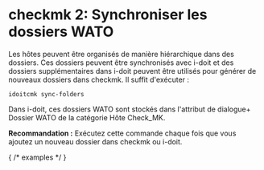 # checkmk 2: Synchroniser les dossiers WATO

Les hôtes peuvent être organisés de manière hiérarchique dans des dossiers. Ces dossiers peuvent être synchronisés avec i-doit et des dossiers supplémentaires dans i-doit peuvent être utilisés pour générer de nouveaux dossiers dans checkmk. Il suffit d'exécuter :

    idoitcmk sync-folders

Dans i-doit, ces dossiers WATO sont stockés dans l'attribut de dialogue+ Dossier WATO de la catégorie Hôte Check_MK.

**Recommandation :** Exécutez cette commande chaque fois que vous ajoutez un nouveau dossier dans checkmk ou i-doit. 

{ /* examples */ }
